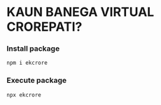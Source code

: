 # KAUN BANEGA VIRTUAL CROREPATI?

### Install package

```
npm i ekcrore
```

### Execute package

```
npx ekcrore
```
